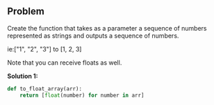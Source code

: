 ## Problem

Create the function that takes as a parameter a sequence of numbers represented as strings and outputs a sequence of numbers.

ie:["1", "2", "3"] to [1, 2, 3]

Note that you can receive floats as well.

**Solution 1:**

```python
def to_float_array(arr):
    return [float(number) for number in arr]
```
